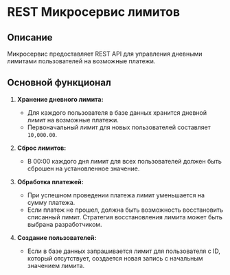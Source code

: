 # REST Микросервис лимитов

## Описание

Микросервис предоставляет REST API для управления дневными лимитами пользователей на возможные платежи.

## Основной функционал

1. **Хранение дневного лимита:**
    - Для каждого пользователя в базе данных хранится дневной лимит на возможные платежи.
    - Первоначальный лимит для новых пользователей составляет `10,000.00`.

2. **Сброс лимитов:**
    - В 00:00 каждого дня лимит для всех пользователей должен быть сброшен на установленное значение.

3. **Обработка платежей:**
    - При успешном проведении платежа лимит уменьшается на сумму платежа.
    - Если платеж не прошел, должна быть возможность восстановить списанный лимит. Стратегия восстановления лимита может
      быть выбрана разработчиком.

4. **Создание пользователей:**
    - Если в базе данных запрашивается лимит для пользователя с ID, который отсутствует, создается новая запись с
      начальным значением лимита.
